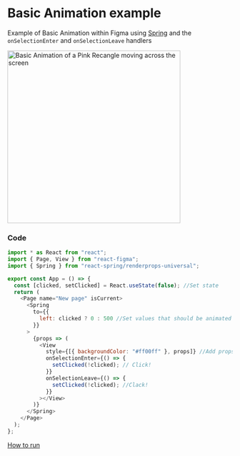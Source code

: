 # Basic Animation example

Example of Basic Animation within Figma using [Spring](https://www.react-spring.io/docs/props/spring) and the `onSelectionEnter` and `onSelectionLeave` handlers

<img width="387" alt="Basic Animation of a Pink Recangle moving across the screen" src="https://media.giphy.com/media/RkcU6vJLmIloTKfzJv/giphy.gif">

### Code

```javascript
import * as React from "react";
import { Page, View } from "react-figma";
import { Spring } from "react-spring/renderprops-universal";

export const App = () => {
  const [clicked, setClicked] = React.useState(false); //Set state
  return (
    <Page name="New page" isCurrent>
      <Spring
        to={{
          left: clicked ? 0 : 500 //Set values that should be animated
        }}
      >
        {props => (
          <View
            style={[{ backgroundColor: "#ff00ff" }, props]} //Add props to component
            onSelectionEnter={() => {
              setClicked(!clicked); // Click!
            }}
            onSelectionLeave={() => {
              setClicked(!clicked); //Clack!
            }}
          ></View>
        )}
      </Spring>
    </Page>
  );
};
```

[How to run](../../contributing.md#running-examples)
